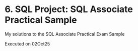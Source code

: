 # 6. SQL Project: SQL Associate Practical Sample
My solutions to the SQL Associate Practical Exam Sample

Executed on 02Oct25
 

